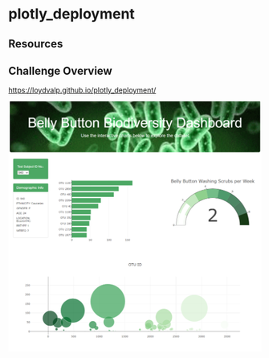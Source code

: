 # plotly_deployment

## Resources

## Challenge Overview


https://loydvalp.github.io/plotly_deployment/

![](image/screencapture.png)
